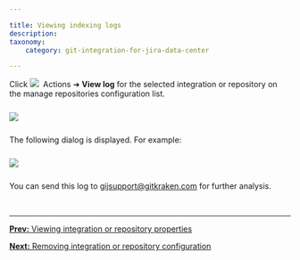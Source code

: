 ```yaml
---

title: Viewing indexing logs
description:
taxonomy:
    category: git-integration-for-jira-data-center

---
```


Click <img src='/wp-content/uploads/actions-icon.png' />&nbsp; Actions ➜ **View log** for the selected integration or repository on the manage repositories configuration list.

<img src='/wp-content/uploads/gij-gitserver-view-logs-actions.png' style='display:block;margin:25px auto;max-width:100%' />

The following dialog is displayed. For example:

<img src='/wp-content/uploads/gij-gitserver-view-logs-dialog.png' style='display:block;margin:25px auto;max-width:100%' />


You can send this log to [gijsupport@gitkraken.com](mailto:gijsupport@gitkraken.com) for further analysis.

&nbsp;
* * *

[**Prev:** Viewing integration or repository properties](/git-integration-for-jira-data-center/view-integration-or-repository-properties-gij-self-managed)

[**Next:** Removing integration or repository configuration](/git-integration-for-jira-data-center/removing-integration-or-repository-configuration-gij-self-managed)

